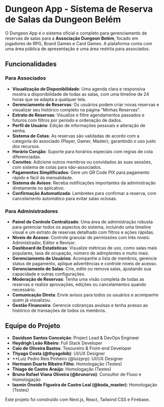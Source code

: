 # Dungeon App - Sistema de Reserva de Salas da Dungeon Belém

O Dungeon App é o sistema oficial e completo para gerenciamento de reservas de salas para a **Associação Dungeon Belém**, focado em jogadores de RPG, Board Games e Card Games. A plataforma conta com uma área pública de apresentação e uma área restrita para associados.

## Funcionalidades

### Para Associados

- **Visualização de Disponibilidade**: Uma agenda clara e responsiva mostra a disponibilidade de todas as salas, com uma timeline de 24 horas que se adapta a qualquer tela.
- **Gerenciamento de Reservas**: Os usuários podem criar novas reservas e visualizar seu histórico completo na página "Minhas Reservas".
- **Extrato de Reservas**: Visualize e filtre agendamentos passados e futuros com filtros por período e ordenação de dados.
- **Perfil de Usuário**: Edição de informações pessoais e alteração de senha.
- **Sistema de Cotas**: As reservas são validadas de acordo com a categoria do associado (Player, Gamer, Master), garantindo o uso justo dos recursos.
- **Horário Corujão**: Suporte para horários especiais com regras de cota diferenciadas.
- **Convites**: Adicione outros membros ou convidados às suas sessões, com sistema de cotas para não-associados.
- **Pagamentos Simplificados**: Gere um QR Code PIX para pagamento rápido e fácil da mensalidade.
- **Sistema de Avisos**: Receba notificações importantes da administração diretamente no aplicativo.
- **Confirmação Automatizada**: Lembretes para confirmar a reserva, com cancelamento automático para evitar salas ociosas.

### Para Administradores

- **Painel de Controle Centralizado**: Uma área de administração robusta para gerenciar todos os aspectos do sistema, incluindo uma timeline visual e um extrato de reservas detalhado com filtros e ações rápidas.
- **Níveis de Acesso**: Controle granular de permissões com três níveis: Administrador, Editor e Revisor.
- **Dashboard de Estatísticas**: Visualize métricas de uso, como salas mais populares, taxa de ocupação, número de adimplentes e muito mais.
- **Gerenciamento de Usuários**: Acompanhe a lista de membros, gerencie status de pagamento, aplique advertências e controle níveis de acesso.
- **Gerenciamento de Salas**: Crie, edite ou remova salas, ajustando sua capacidade e outras configurações.
- **Moderação de Reservas**: Tenha uma visão completa de todas as reservas e realize aprovações, edições ou cancelamentos quando necessário.
- **Comunicação Direta**: Envie avisos para todos os usuários e acompanhe quem já visualizou.
- **Gestão Financeira**: Gerencie cobranças avulsas e tenha acesso ao histórico de transações de todos os membros.

## Equipe do Projeto

- **Davidson Santos Conceição**: Project Lead & DevOps Engineer
- **Heydrigh Leão Ribeiro**: Full Stack Developer
- **Caio de Oliveira Bastos**: Tesoureiro & Front-end Developer
- **Thyago Costa (@thyagobib)**: UI/UX Designer
- **Luiz Pedro Reis Pinheiro (@luizprp): UI/UX Designer 
- **Hermann Duarte Ribeiro Filho**: Homologação (Testes)
- **Thiago de Castro Araújo**: Homologação (Testes)
- **Bruno Rafael Viana Oliveira (@brunorvo)**: Consultor de Fluxo e Homologação
- **Iasmin Oneide Figueira de Castro Leal (@koda_master)**: Homologação (Testes)

Este projeto foi construído com Next.js, React, Tailwind CSS e Firebase.
